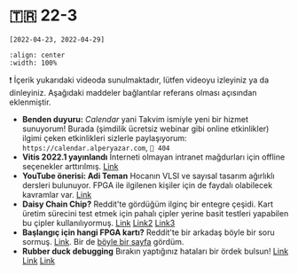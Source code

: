 # 🇹🇷 22-3

`[2022-04-23, 2022-04-29]`

```{youtube} 4RmDMsYJzNQ
:align: center
:width: 100%
```

❗ İçerik yukarıdaki videoda sunulmaktadır, lütfen videoyu izleyiniz ya da dinleyiniz.
Aşağıdaki maddeler bağlantılar referans olması açısından eklenmiştir.

- **Benden duyuru:** *Calendar* yani Takvim ismiyle yeni bir hizmet sunuyorum!
  Burada  (şimdilik ücretsiz webinar gibi online etkinlikler) ilgimi çeken
  etkinlikleri sizlerle paylaşıyorum: `https://calendar.alperyazar.com`, `🔗 404`
- **Vitis 2022.1 yayınlandı** İnterneti olmayan intranet mağdurları için
  offline seçenekler arttırılmış. [Link](https://www.xilinx.com/products/design-tools/vitis/vitis-whats-new.html)
- **YouTube önerisi: Adi Teman** Hocanın VLSI ve sayısal tasarım ağırlıklı
  dersleri bulunuyor. FPGA ile ilgilenen kişiler için de faydalı olabilecek
  kavramlar var. [Link](https://www.youtube.com/c/AdiTeman)
- **Daisy Chain Chip?** Reddit'te gördüğüm ilginç bir entegre çeşidi. Kart üretim
  sürecini test etmek için pahalı çipler yerine basit testleri yapabilen bu çipler
  kullanılıyormuş. [Link](https://www.reddit.com/r/FPGA/comments/ucih4i/can_anyone_help_find_information_on_this_chip_a)
  [Link2](https://www.mouser.com/datasheet/2/903/ug112-1595662.pdf)
  [Link3](https://www.topline.tv/daisychain.html)
- **Başlangıç için hangi FPGA kartı?** Reddit'te bir arkadaş böyle bir soru sormuş.
  [Link](https://www.reddit.com/r/FPGA/comments/uek307/beginner_fpga_dev_kit).
  Bir de [böyle bir sayfa](https://joelw.id.au/FPGA/CheapFPGADevelopmentBoards) gördüm.
- **Rubber duck debugging** Bırakın yaptığınız hataları bir ördek bulsun!
  [Link](https://www.freecodecamp.org/news/rubber-duck-debugging/)
  [Link](https://rubberduckdebugging.com/)
  [Link](https://meta.stackexchange.com/questions/308564/stack-exchange-has-been-taken-over-by-a-rubber-duck)
